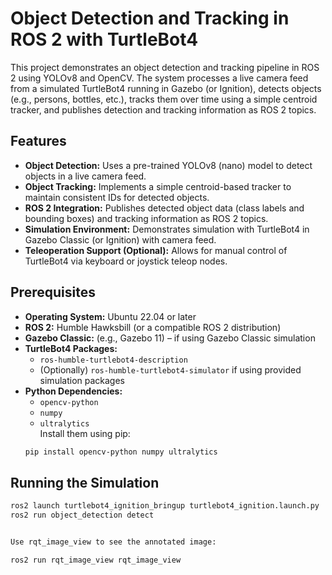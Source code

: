 # Object Detection and Tracking in ROS 2 with TurtleBot4

This project demonstrates an object detection and tracking pipeline in ROS 2 using YOLOv8 and OpenCV. The system processes a live camera feed from a simulated TurtleBot4 running in Gazebo (or Ignition), detects objects (e.g., persons, bottles, etc.), tracks them over time using a simple centroid tracker, and publishes detection and tracking information as ROS 2 topics.


## Features

- **Object Detection:** Uses a pre-trained YOLOv8 (nano) model to detect objects in a live camera feed.
- **Object Tracking:** Implements a simple centroid-based tracker to maintain consistent IDs for detected objects.
- **ROS 2 Integration:** Publishes detected object data (class labels and bounding boxes) and tracking information as ROS 2 topics.
- **Simulation Environment:** Demonstrates simulation with TurtleBot4 in Gazebo Classic (or Ignition) with camera feed.
- **Teleoperation Support (Optional):** Allows for manual control of TurtleBot4 via keyboard or joystick teleop nodes.

## Prerequisites

- **Operating System:** Ubuntu 22.04 or later
- **ROS 2:** Humble Hawksbill (or a compatible ROS 2 distribution)
- **Gazebo Classic:** (e.g., Gazebo 11) – if using Gazebo Classic simulation
- **TurtleBot4 Packages:**  
  - `ros-humble-turtlebot4-description`  
  - (Optionally) `ros-humble-turtlebot4-simulator` if using provided simulation packages
- **Python Dependencies:**  
  - `opencv-python`
  - `numpy`
  - `ultralytics`  
  Install them using pip:
  ```bash
  pip install opencv-python numpy ultralytics


## Running the Simulation
   ```bash
   ros2 launch turtlebot4_ignition_bringup turtlebot4_ignition.launch.py
   ros2 run object_detection detect


Use rqt_image_view to see the annotated image:

ros2 run rqt_image_view rqt_image_view

